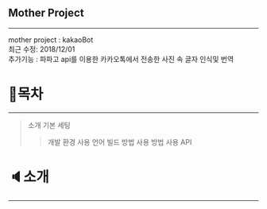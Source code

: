 ## Mother Project
---
mother project : kakaoBot<br>
최근 수정: 2018/12/01<br>
추가기능 : 파파고 api를 이용한 카카오톡에서 전송한 사진 속 글자 인식및 번역

# :page_with_curl:목차
---
> 소개
기본 세팅
> >개발 환경
> >사용 언어
> 빌드 방법
> 사용 방법
> >사용 API

# :speaker:소개
---




